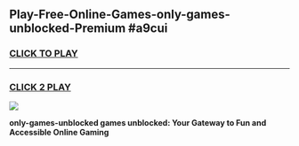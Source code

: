 
## Play-Free-Online-Games-only-games-unblocked-Premium #a9cui
<h3>
<a href="https://premium.freeplayer.one?title=only-games-unblocked&ref=8M">CLICK TO PLAY</a></h3>
<hr>

<h3>
<a href="https://premium.freeplayer.one?title=only-games-unblocked&ref=8M">CLICK 2 PLAY</a>
  
</h3>

<a href="https://premium.freeplayer.one?title=only-games-unblocked&ref=8M"><img src="https://clearcache.store/games.png"></a>


**only-games-unblocked games unblocked: Your Gateway to Fun and Accessible Online Gaming**
